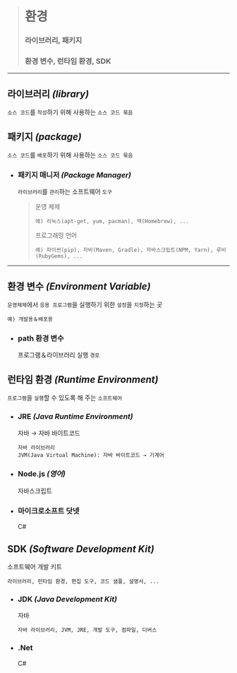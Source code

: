 ># 환경
>### 라이브러리, 패키지
>### 환경 변수, 런타임 환경, SDK
---

## 라이브러리 *(library)*
`소스 코드`를 `작성`하기 위해 사용하는 `소스 코드 묶음`

## 패키지 *(package)*
`소스 코드`를 `배포`하기 위해 사용하는 `소스 코드 묶음`

+ ### 패키지 매니저 *(Package Manager)*
  `라이브러리`를 `관리`하는 소프트웨어 `도구`
  
  >운영 체제
  >```
  >예) 리눅스(apt-get, yum, pacman), 맥(Homebrew), ...
  >```
  >
  >프로그래밍 언어
  >```
  >예) 파이썬(pip), 자바(Maven, Gradle), 자바스크립트(NPM, Yarn), 루비(RubyGems), ...
  >```

---

## 환경 변수 *(Environment Variable)*
`운영체제`에서 `응용 프로그램`을 실행하기 위한 `설정`을 `지정`하는 곳
```angular2html
예) 개발용＆배포용
```

+ ### path 환경 변수
  프로그램＆라이브러리 실행 `경로`

## 런타임 환경 *(Runtime Environment)*
`프로그램`을 `실행`할 수 있도록 해 주는 `소프트웨어`

+ ### JRE *(Java Runtime Environment)*
  자바 → 자바 바이트코드
  ```
  자바 라이브러리
  JVM(Java Virtual Machine): 자바 바이트코드 → 기계어
  ```
  
+ ### Node.js *(영어)*
  자바스크립트
  
+ ### 마이크로소프트 닷넷 
  C#

## SDK *(Software Development Kit)*
소프트웨어 개발 키트
```angular2html
라이브러리, 런타임 환경, 편집 도구, 코드 샘플, 설명서, ...
```

+ ### JDK *(Java Development Kit)*
  자바
  ```
  자바 라이브러리, JVM, JRE, 개발 도구, 컴파일, 디버스
  ```

+ ### .Net 
  C#
